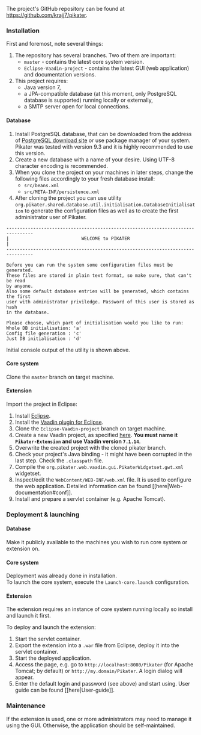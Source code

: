 The project's GitHub repository can be found at https://github.com/krajj7/pikater.

### Installation

First and foremost, note several things:

1. The repository has several branches. Two of them are important:
	* `master` - contains the latest core system version.
	* `Eclipse-Vaadin-project` - contains the latest GUI (web application) and documentation versions.
2. This project requires:
    * Java version 7,
	* a JPA-compatible database (at this moment, only PostgreSQL database is supported) running locally or externally,
	* a SMTP server open for local connections.


#### Database

1. Install PostgreSQL database, that can be downloaded from the address of [PostgreSQL download site](http://www.postgresql.org/download/) or use package manager of your system. Pikater was tested with version 9.3 and it is highly recommended to use this version.
2. Create a new database with a name of your desire. Using UTF-8 character encoding is recommended.
3. When you clone the project on your machines in later steps, change the following files accordingly to your fresh database install:
    * `src/beans.xml`
    * `src/META-INF/persistence.xml`
4. After cloning the project you can use utility `org.pikater.shared.database.util.initialisation.DatabaseInitialisation` to generate the configuration files as well as to create the first administrator user of Pikater.
```
--------------------------------------------------------------------------------
|                           WELCOME to PIKATER                                 |
--------------------------------------------------------------------------------

Before you can run the system some configuration files must be generated.
These files are stored in plain text format, so make sure, that can't be read
by anyone.
Also some default database entries will be generated, which contains the first
user with administrator priviledge. Password of this user is stored as hash
in the database.

Please choose, which part of initialisation would you like to run:
Whole DB initialisation: 'a'
Config file generation : 'c'
Just DB initialisation : 'd'
```
Initial console output of the utility is shown above.

#### Core system

Clone the `master` branch on target machine.

#### Extension

Import the project in Eclipse:

1. Install [Eclipse](https://www.eclipse.org/downloads/).
2. Install the [Vaadin plugin for Eclipse](http://vaadin.com/eclipse).
3. Clone the `Eclipse-Vaadin-project` branch on target machine.
4. Create a new Vaadin project, as specified [here](https://vaadin.com/book/-/page/getting-started.first-project.html). **You must name it `Pikater-Extension` and use Vaadin version `7.1.14`**.
5. Overwrite the created project with the cloned pikater branch.
6. Check your project's Java binding - it might have been corrupted in the last step. Check the `.classpath` file.
5. Compile the `org.pikater.web.vaadin.gui.PikaterWidgetset.gwt.xml` widgetset.
6. Inspect/edit the `WebContent/WEB-INF/web.xml` file. It is used to configure the web application. Detailed information can be found [[here|Web-documentation#conf]].
7. Install and prepare a servlet container (e.g. Apache Tomcat).

### Deployment & launching

#### Database

Make it publicly available to the machines you wish to run core system or extension on.

#### Core system

Deployment was already done in installation.  
To launch the core system, execute the `Launch-core.launch` configuration.

#### Extension

The extension requires an instance of core system running locally so install and launch it first.

To deploy and launch the extension:

1. Start the servlet container.
2. Export the extension into a `.war` file from Eclipse, deploy it into the servlet container.
3. Start the deployed application.
4. Access the page, e.g. go to `http://localhost:8080/Pikater` (for Apache Tomcat; by default) or `http://my.domain/Pikater`. A login dialog will appear.
5. Enter the default login and password (see above) and start using. User guide can be found [[here|User-guide]].

### Maintenance

If the extension is used, one or more administrators may need to manage it using the GUI. Otherwise, the application should be self-maintained.
